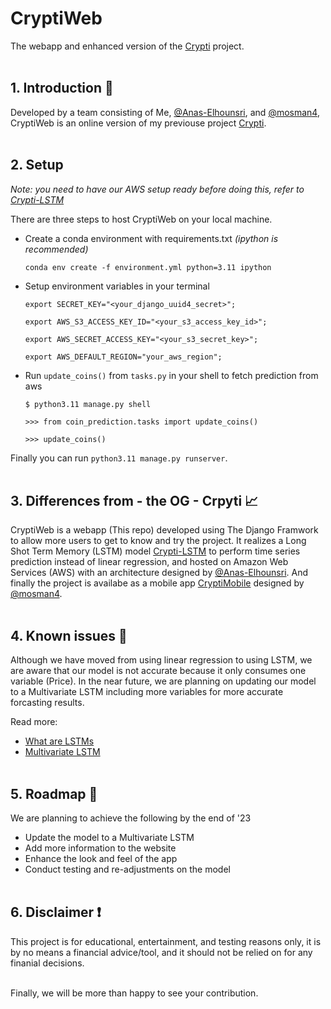 # CryptiWeb
The webapp and enhanced version of the [Crypti](https://github.com/1337Farhan/Crypti) project.
<br/><br/>

## 1. Introduction 👋
Developed by a team consisting of Me, [@Anas-Elhounsri](https://github.com/Anas-Elhounsri/), and [@mosman4](https://github.com/mosman4/), CryptiWeb is an online version of my previouse project [Crypti](https://github.com/1337Farhan/Crypti).
<br/><br/>

## 2. Setup
*Note: you need to have our AWS setup ready before doing this, refer to [Crypti-LSTM](https://github.com/Anas-Elhounsri/Crypti-LSTM)*

There are three steps to host CryptiWeb on your local machine.
- Create a conda environment with requirements.txt *(ipython is recommended)*
  
    `conda env create -f environment.yml python=3.11 ipython`

- Setup environment variables in your terminal

    `export SECRET_KEY="<your_django_uuid4_secret>";`
    
    `export AWS_S3_ACCESS_KEY_ID="<your_s3_access_key_id>";`

    `export AWS_SECRET_ACCESS_KEY="<your_s3_secret_key>";`

    `export AWS_DEFAULT_REGION="your_aws_region";`

- Run `update_coins()` from `tasks.py` in your shell to fetch prediction from aws
    
    `$ python3.11 manage.py shell`
    
    `>>> from coin_prediction.tasks import update_coins()`

    `>>> update_coins()`

Finally you can run `python3.11 manage.py runserver`.
<br/><br/>

## 3. Differences from - the OG - Crpyti 📈
CryptiWeb is a webapp (This repo) developed using The Django Framwork to allow more users to get to know and try the project. It realizes a Long Shot Term Memory (LSTM) model [Crypti-LSTM](https://github.com/Anas-Elhounsri/Crypti-LSTM) to perform time series prediction instead of linear regression, and hosted on Amazon Web Services (AWS) with an architecture designed by [@Anas-Elhounsri](https://github.com/Anas-Elhounsri/). And finally the project is availabe as a mobile app [CryptiMobile](https://github.com/mosman4/cryptimobile) designed by [@mosman4](https://github.com/mosman4/).
<br/><br/>

## 4. Known issues 🐛
Although we have moved from using linear regression to using LSTM, we are aware that our model is not accurate because it only consumes one variable (Price). In the near future, we are planning on updating our model to a Multivariate LSTM including more variables for more accurate forcasting results.

Read more: 
- [What are LSTMs](https://machinelearningmastery.com/gentle-introduction-long-short-term-memory-networks-experts/)
- [Multivariate LSTM](https://www.researchgate.net/figure/The-framework-of-the-multivariate-long-short-term-memory-M-LSTM-model-for-CBM-daily_fig2_347587318)
<br/><br/>

## 5. Roadmap 🚀
We are planning to achieve the following by the end of '23
- Update the model to a Multivariate LSTM
- Add more information to the website
- Enhance the look and feel of the app
- Conduct testing and re-adjustments on the model
<br></br>

## 6. Disclaimer ❗
This project is for educational, entertainment, and testing reasons only, it is by no means a financial advice/tool, and it should not be relied on for any finanial decisions.
<br/><br/>

Finally, we will be more than happy to see your contribution.